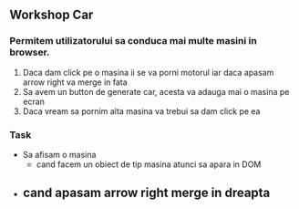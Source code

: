 ## Workshop Car

### Permitem utilizatorului sa conduca mai multe masini in browser.

1. Daca dam click pe o masina ii se va porni motorul iar daca apasam arrow right va merge in fata
2. Sa avem un button de generate car, acesta va adauga mai o masina pe ecran
3. Daca vream sa pornim alta masina va trebui sa dam click pe ea

### Task

- Sa afisam o masina 
  - cand facem un obiect de tip masina atunci sa apara in DOM
- cand apasam arrow right merge in dreapta
  -